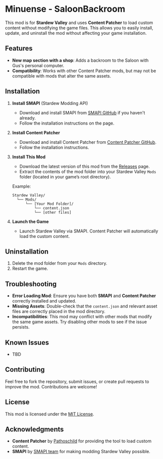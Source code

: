 # Minuense - SaloonBackroom

This mod is for **Stardew Valley** and uses **Content Patcher** to load custom content without modifying the game files. This allows you to easily install, update, and uninstall the mod without affecting your game installation.

## Features

- **New map section with a shop**: Adds a backroom to the Saloon with Gus's personal computer.
- **Compatibility**: Works with other Content Patcher mods, but may not be compatible with mods that alter the same assets.

## Installation

1. **Install SMAPI** (Stardew Modding API)
   - Download and install SMAPI from [SMAPI GitHub](https://github.com/Pathoschild/SMAPI/releases) if you haven't already.
   - Follow the installation instructions on the page.

2. **Install Content Patcher**
   - Download and install Content Patcher from [Content Patcher GitHub](https://github.com/Pathoschild/ContentPatcher).
   - Follow the installation instructions.

3. **Install This Mod**
   - Download the latest version of this mod from the [Releases](https://github.com/[your-username]/[mod-repository]/releases) page.
   - Extract the contents of the mod folder into your Stardew Valley `Mods` folder (located in your game’s root directory).
   
   Example:
   ```
   Stardew Valley/
     └── Mods/
         └── [Your Mod Folder]/
             └── content.json
             └── [other files]
   ```

4. **Launch the Game**
   - Launch Stardew Valley via SMAPI. Content Patcher will automatically load the custom content.

## Uninstallation

1. Delete the mod folder from your `Mods` directory.
2. Restart the game.

## Troubleshooting

- **Error Loading Mod**: Ensure you have both **SMAPI** and **Content Patcher** correctly installed and updated.
- **Missing Assets**: Double-check that the `content.json` and relevant asset files are correctly placed in the mod directory.
- **Incompatibilities**: This mod may conflict with other mods that modify the same game assets. Try disabling other mods to see if the issue persists.

## Known Issues

- TBD

## Contributing

Feel free to fork the repository, submit issues, or create pull requests to improve the mod. Contributions are welcome!

## License

This mod is licensed under the [MIT License](LICENSE).

## Acknowledgments

- **Content Patcher** by [Pathoschild](https://github.com/Pathoschild/ContentPatcher) for providing the tool to load custom content.
- **SMAPI** by [SMAPI team](https://github.com/Pathoschild/SMAPI) for making modding Stardew Valley possible.

